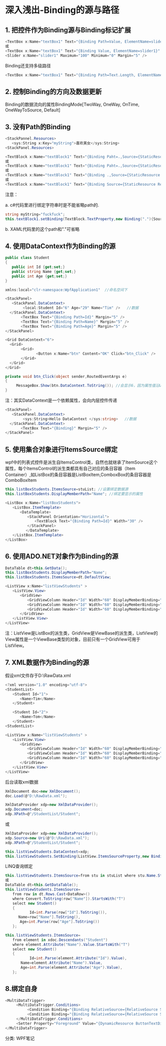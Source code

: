 # 深入浅出-Binding的源与路径
## 1. 把控件作为Binding源与Binding标记扩展

```cs
<TextBox x:Name="textBox1" Text="{Binding Path=Value, ElementName=slider1}" />
或
<TextBox x:Name="textBox1" Text="{Binding Value, ElementName=slider1}" />
<Slider x:Name="slider1" Maximum="100" Minimum="0" Margin="5" />
```

Binding还支持多级路径

```cs
<TextBox x:Name="textBox1" Text="{Binding Path=Text.Length, ElementName=textBox1,Mode=OneWay}" />
```

## 2. 控制Binding的方向及数据更新

Binding的数据流向的属性BindingMode[TwoWay, OneWay, OnTime, OneWayToSource, Default]

## 3. 没有Path的Binding

```cs
<StackPannel.Resources>
   <sys:String x:Key="myString">喜欢美女</sys:String>
<StackPanel.Resources>

<TextBlock x:Name="textBlock1" Text="{Binding Paht=.,Source={StaticResource ResourceKey=myString}}"  />
或
<TextBlock x:Name="textBlock1" Text="{Binding Paht=.,Source={StaticResource ResourceKey=myString}}"  />
或
<TextBlock x:Name="textBlock1" Text="{Binding .,Source={StaticResource ResourceKey=myString}}"  />
或
<TextBlock x:Name="textBlock1" Text="{Binding Source={StaticResource ResourceKey=myString}}"  />
```

注意：

a. c#代码里进行绑定字符串时是不能省略path的.
```cs
string myString="fuckfuck";
this.textBlock1.setBinding(TextBlock.TextProperty,new Binding("."){Source=myString});
```
b. XAML代码里的这个path和"."可省略

## 4. 使用DataContext作为Binding的源
```cs
public class Student
{
   public int Id {get;set;}
   public string Name {get;set;}
   public int Age {get;set;}
}
```
```cs
xmlns:local="clr-namespace:WpfApplication1"  //命名空间下

<StackPanel>
   <StackPanel.DataContext>
        <local:Student Id="6" Age="29" Name="Tim" />   //数据
  </StackPanel.DataContext>
       <TextBox Text="{Binding Path=Id}" Margin="5" />
       <TextBox Text="{Binding Path=Name}" Margin="5" />
       <TextBox Text="{Binding Path=Age}" Margin="5" />
</StackPanel>

<Grid DataContext="6">
  <Grid>
       <Grid>
              <Button x:Name="btn" Content="OK" Click="btn_Click" />
       </Grid>
  </Grid>
</Grid>
```
```cs
private void btn_Click(object sender,RoutedEventArgs e)
{
     MessageBox.Show(btn.DataContext.ToString()); //会显示6，因为属性值沿UI元素树向下传递
}
```
注：其实DataContext是一个依赖属性，会向内层控件传递
```cs
<StackPanel>
   <StackPanel.DataContext>
        <sys:String>Hello DataContext </sys:string>   //数据
  </StackPanel.DataContext>
       <TextBox Text="{Binding}" Margin="5" />
</StackPanel>
```
 

## 5. 使用集合对象进行ItemsSource绑定

wpf中的列表式控件是派生自ItemsControl类，自然也就继承了ItemSource这个属性，每个ItemsControl的派生类都具有自己对应的条目容器（Item Container）,如ListBox的条目容器是ListBoxItem,ComboxBox的条目容器是ComboBoxItem

```cs
this.listBoxStudents.ItemsSource=stuList; //设置绑定数据源
this.listBoxStudents.DisplayMemberPath="Name"; //绑定要显示的属性

<ListBox x:Name="listBoxStudents">
　　<ListBox.ItemTemplate>
　　　　<DataTemplate>
　　　　　　<StackPanel Orientation="Horizontal">
　　　　　　　　<TextBlock Text="{Binding Path=Id}" Width="30" />
　　　　　　</StackPanel>
　　      </DataTemplate>
　　</ListBox.ItemTemplate>
</ListBox>
```

## 6. 使用ADO.NET对象作为Binding的源
```cs
DataTable dt=this.GetData();
this.listBoxStudents.DisplayMemberPath="Name";
this.listBoxStudents.ItemsSource=dt.DefaultView;

<ListView x:Name="listViewStudents" >
　　<ListView.View>
　　　　<GridView>
　　　　　　<GridViewColumn Header="Id" Width="60" DisplayMemberBinding="{Binding Id}" />
　　　　　　<GridViewColumn Header="Id" Width="60" DisplayMemberBinding="{Binding Name}" />
　　　　　　<GridViewColumn Header="Id" Width="60" DisplayMemberBinding="{Binding Age}" />
　　　　</GridView>
　　</ListView.View>
</ListView>
```
注：ListView是ListBox的派生类，GridView是ViewBase的派生类，ListView的View属性是一个ViewBase类型的对象，目前只有一个GridView可用于ListView。

## 7. XML数据作为Binding的源

假设xml文件存于D:\RawData.xml
```cs
<?xml version="1.0" encoding="utf-8">
<StudentList>
　　<Student Id="1">
　　　　<Name>Tim</Name>
　　</Student>

　　<Student Id="2">
　　　　<Name>Tom</Name>
　　</Student>
<StudentList>

<ListView x:Name="listViewStudents" >
　　<ListView.View>
　　　　<GridView>
　　　　　　<GridViewColumn Header="Id" Width="60" DisplayMemberBinding="{Binding XPath=@Id}" />
　　　　　　<GridViewColumn Header="Id" Width="60" DisplayMemberBinding="{Binding XPath=@Name}" />
　　　　　　<GridViewColumn Header="Id" Width="60" DisplayMemberBinding="{Binding XPath=@Age}" />
　　　　</GridView>
　　</ListView.View>
</ListView>
```

后台读取xml数据
```cs
XmlDocument doc=new XmlDocument();
doc.Load(@"D:\RawData.xml");

XmlDataProvider xdp=new XmlDataProvider();
xdp.Document=doc;
xdp.XPath=@"/StudentList/Student";
```
或
```cs
XmlDataProvider xdp=new XmlDataProvider();
xdp.Source=new Uri(@"D:\RawData.xml");
xdp.XPath=@"/StudentList/Student";

this.listViewStudents.DataContext=xdp;
this.listViewStudents.SetBinding(ListView.ItemsSourceProperty,new Binding());
```

LINQ查询绑定
```cs
this.listViewStudents.ItemsSource=from stu in stuList where stu.Name.StartsWith("T") select stu;
或
DataTable dt=this.GetDataTable();
this.listViewStudents.ItemsSource=
　　from row in dt.Rows.Cast<DataRow>()
　　where Convert.ToString(row["Name"]).StartsWith("T")
　　select new Student()
　　{
           Id=int.Parse(row["Id"].ToString()),
 　　　Name=row["Name"].ToString(),
　　　　Age=int.Parse(row["Age"].ToString())
　　};

this.listViewStudents.ItemsSource=
　　from element in xdoc.Descendants("Student")
　　where element.Attribute("Name").Value.StartsWith("T")
　　select new Student()
　　{
           Id=int.Parse(element.Attribute("Id").Value),
 　　　 Name=element.Attribute("Name").Value,
　　　  Age=int.Parse(element.Attribute("Age").Value),
　　};
```
 

## 8.绑定自身

```cs
<MultiDataTrigger>
     <MultiDataTrigger.Conditions>
          <Condition Binding="{Binding RelativeSource={RelativeSource Self}, Path=IsThreeState}" Value="True" />
          <Condition Binding="{Binding RelativeSource={RelativeSource Self}, Path=IsChecked}" Value="{x:Null}" />
     </MultiDataTrigger.Conditions>
     <Setter Property="Foreground" Value="{DynamicResource ButtonTextDisabled}" />
</MultiDataTrigger>
```

分类: WPF笔记
